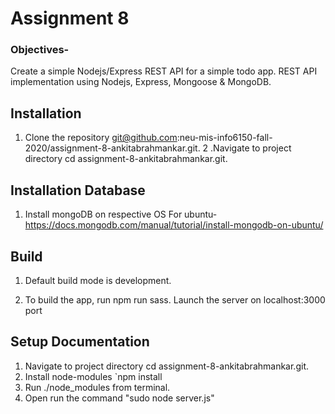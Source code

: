 # Assignment 8
### Objectives- 
Create a simple Nodejs/Express REST API for a simple todo app.
REST API implementation using Nodejs, Express, Mongoose & MongoDB.


## Installation
1. Clone the repository git@github.com:neu-mis-info6150-fall-2020/assignment-8-ankitabrahmankar.git.
2 .Navigate to project directory cd assignment-8-ankitabrahmankar.git.

## Installation Database
1. Install mongoDB on respective OS
For ubuntu-
https://docs.mongodb.com/manual/tutorial/install-mongodb-on-ubuntu/

## Build
1. Default build mode is development. 

2. To build the app, run npm run sass.
Launch the server on localhost:3000 port

## Setup Documentation
1. Navigate to project directory cd assignment-8-ankitabrahmankar.git.
2. Install node-modules `npm install
3. Run ./node_modules from terminal.
4. Open run the command "sudo node server.js"
